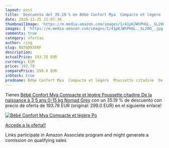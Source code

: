 ```yaml
---
layout: post
title: 'Descuento del 35.19 % en Bébé Confort Mya  Compacte et légère  Po'
date: 2020-11-25 21:07:30
thumbnailImage: 'https://m.media-amazon.com/images/I/41pKJWhPHGL._SL200_.jpg'
images: [ 'https://m.media-amazon.com/images/I/41pKJWhPHGL._SL200_.jpg' ]
comments: true
category: ofertas
author: ring
slug: B076DXX6NF
description:
actualPrice: 193.78 EUR
currency: EUR
price: 193.78
comparePrice: 299.0 EUR
inStock: true
prodname: Bébé Confort Mya  Compacte et légère  Poussette citadine  De la naissance à 3 5 ans  0-15 kg   Nomad Grey
---
```


Tienes [Bébé Confort Mya  Compacte et légère  Poussette citadine  De la naissance à 3 5 ans  0-15 kg   Nomad Grey](https://www.amazon.fr/dp/B076DXX6NF/?tag=tolees0d-21) con un 35.19 % de descuento con precio de oferta de 193.78 EUR (original: 299.0 EUR) en el siguiente enlace!

[![Bébé Confort Mya  Compacte et légère  Po](https://m.media-amazon.com/images/I/41pKJWhPHGL._SL200_.jpg)](https://www.amazon.fr/dp/B076DXX6NF/?tag=tolees0d-21)

[Accede a la oferta!!](https://www.amazon.fr/dp/B076DXX6NF/?tag=tolees0d-21)

Links participate in Amazon Associate program and might generate a comission on qualifying sales


